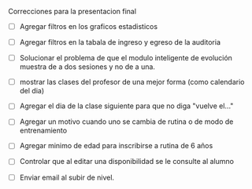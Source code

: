 Correcciones para la presentacion final
- [ ] Agregar filtros en los graficos estadisticos
- [ ] Agregar filtros en la tabala de ingreso y egreso de la auditoria
- [ ] Solucionar el problema de que el modulo inteligente de evolución muestra de a dos sesiones y no de a una.
- [ ] mostrar las clases del profesor de una mejor forma (como calendario del dia)
- [ ] Agregar el dia de la clase siguiente para que no diga "vuelve el..."
- [ ] Agregar un motivo cuando uno se cambia de rutina o de modo de entrenamiento
- [ ] Agregar minimo de edad para inscribirse a rutina de 6 años
- [ ] Controlar que al editar una disponibilidad se le consulte al alumno 
- [ ] Enviar email al subir de nivel.

